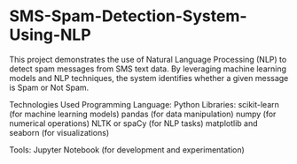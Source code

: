 # SMS-Spam-Detection-System-Using-NLP
This project demonstrates the use of Natural Language Processing (NLP) to detect spam messages from SMS text data. By leveraging machine learning models and NLP techniques, the system identifies whether a given message is Spam or Not Spam.

Technologies Used
Programming Language: Python
Libraries:
scikit-learn (for machine learning models)
pandas (for data manipulation)
numpy (for numerical operations)
NLTK or spaCy (for NLP tasks)
matplotlib and seaborn (for visualizations)

Tools:
Jupyter Notebook (for development and experimentation)

